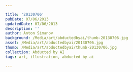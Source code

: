 ```yaml
---

title: '20130706'
pubDate: 07/06/2013
updatedDate: 07/06/2013
description: ''
author: Anton Simanov
background: /Media/art/abductedbyai/thumb-20130706.jpg
asset: /Media/art/abductedbyai/20130706.jpg
thumb: /Media/art/abductedbyai/thumb-20130706.jpg
collection: Abducted by AI
tags: art, illustration, abducted by ai

---
```


